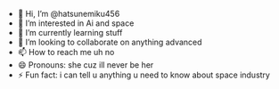 - 👋 Hi, I’m @hatsunemiku456
- 👀 I’m interested in Ai and space
- 🌱 I’m currently learning stuff
- 💞️ I’m looking to collaborate on anything advanced
- 📫 How to reach me uh no
- 😄 Pronouns: she cuz ill never be her
- ⚡ Fun fact: i can tell u anything u need to know about space industry

<!---
hatsunemiku456/hatsunemiku456 is a ✨ special ✨ repository because its `README.md` (this file) appears on your GitHub profile.
You can click the Preview link to take a look at your changes.
--->
